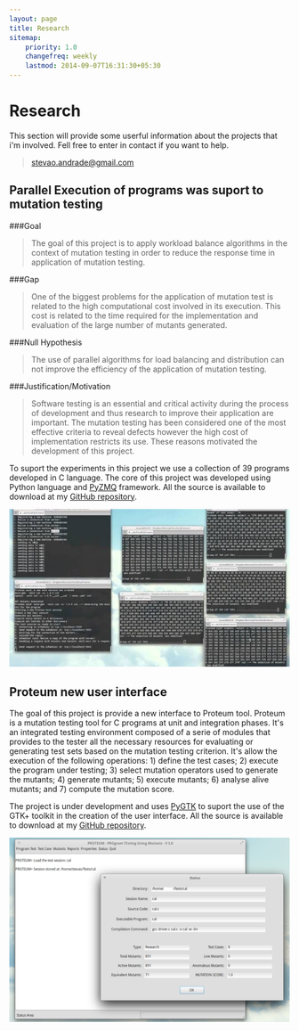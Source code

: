 ```yaml
---
layout: page
title: Research
sitemap:
    priority: 1.0
    changefreq: weekly
    lastmod: 2014-09-07T16:31:30+05:30
---
```

# Research

This section will provide some userful information about the projects that i'm involved. Fell free to enter in contact if you want to help.

>stevao.andrade@gmail.com


## Parallel Execution of programs was suport to mutation testing

###Goal

> The goal of this project is to apply workload balance algorithms in the context of mutation testing in order to reduce the response time in application of mutation testing. 


###Gap

> One of the biggest problems for the application of mutation test is related to the high computational cost involved in its execution. This cost is related to the time required for the implementation and evaluation of the large number of mutants generated.


###Null Hypothesis

> The use of parallel algorithms for load balancing and distribution can not improve the efficiency of the application of mutation testing.


###Justification/Motivation

> Software testing is an essential and critical activity during the process of
development and thus research to improve their application are important. The mutation testing has been considered one of the most effective criteria to reveal defects however the high cost of implementation restricts its use. These reasons motivated the development of this project. 


To suport the experiments in this project we use a collection of 39 programs developed in C language. The core of this project was developed using Python language and [PyZMQ](http://zeromq.org/) framework. All the source is available to download at my [GitHub repository](https://github.com/stevao-andrade/parallel_proteum).

![Proteum](/img/pproteum.jpg)


## Proteum new user interface

The goal of this project is provide a new interface to Proteum tool. Proteum is a mutation testing tool for C programs at unit and integration phases. It's an integrated testing environment composed of a serie of modules that provides to the tester all the necessary resources for evaluating or generating test sets based on the mutation testing criterion. It's allow the execution of the following operations: 1) define the test cases; 2) execute the program under testing; 3) select mutation operators used to generate the mutants; 4) generate mutants; 5) execute mutants; 6) analyse alive mutants; and 7) compute the mutation score.

The project is under development and uses [PyGTK](www.pygtk.org) to suport the use of  the GTK+ toolkit in the creation of the user interface. All the source is available to download at my [GitHub repository](https://github.com/stevao-andrade/interface).

![Interface](/img/interface.png)